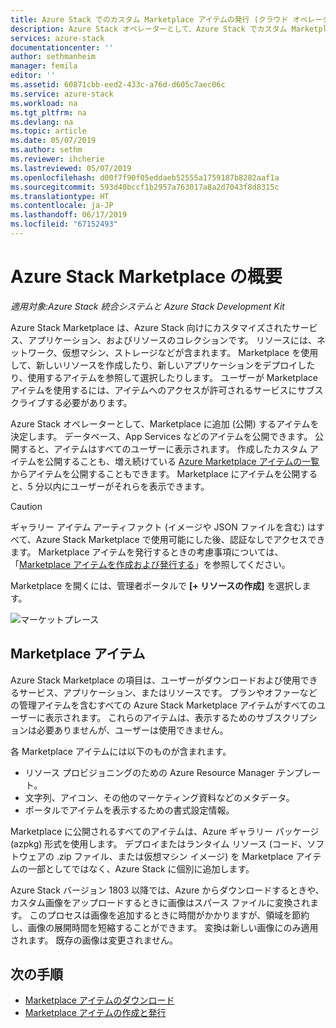 ```yaml
---
title: Azure Stack でのカスタム Marketplace アイテムの発行 (クラウド オペレーター) | Microsoft Docs
description: Azure Stack オペレーターとして、Azure Stack でカスタム Marketplace アイテムを発行する方法について説明します。
services: azure-stack
documentationcenter: ''
author: sethmanheim
manager: femila
editor: ''
ms.assetid: 60871cbb-eed2-433c-a76d-d605c7aec06c
ms.service: azure-stack
ms.workload: na
ms.tgt_pltfrm: na
ms.devlang: na
ms.topic: article
ms.date: 05/07/2019
ms.author: sethm
ms.reviewer: ihcherie
ms.lastreviewed: 05/07/2019
ms.openlocfilehash: d00f7f90f05eddaeb52555a1759187b8282aaf1a
ms.sourcegitcommit: 593d40bccf1b2957a763017a8a2d7043f8d8315c
ms.translationtype: HT
ms.contentlocale: ja-JP
ms.lasthandoff: 06/17/2019
ms.locfileid: "67152493"
---
```

# <a name="azure-stack-marketplace-overview"></a>Azure Stack Marketplace の概要

*適用対象:Azure Stack 統合システムと Azure Stack Development Kit*

Azure Stack Marketplace は、Azure Stack 向けにカスタマイズされたサービス、アプリケーション、およびリソースのコレクションです。 リソースには、ネットワーク、仮想マシン、ストレージなどが含まれます。 Marketplace を使用して、新しいリソースを作成したり、新しいアプリケーションをデプロイしたり、使用するアイテムを参照して選択したりします。 ユーザーが Marketplace アイテムを使用するには、アイテムへのアクセスが許可されるサービスにサブスクライブする必要があります。

Azure Stack オペレーターとして、Marketplace に追加 (公開) するアイテムを決定します。 データベース、App Services などのアイテムを公開できます。 公開すると、アイテムはすべてのユーザーに表示されます。 作成したカスタム アイテムを公開することも、増え続けている [Azure Marketplace アイテムの一覧](azure-stack-marketplace-azure-items.md)からアイテムを公開することもできます。 Marketplace にアイテムを公開すると、5 分以内にユーザーがそれらを表示できます。

> [!CAUTION]  
> ギャラリー アイテム アーティファクト (イメージや JSON ファイルを含む) はすべて、Azure Stack Marketplace で使用可能にした後、認証なしでアクセスできます。 Marketplace アイテムを発行するときの考慮事項については、「[Marketplace アイテムを作成および発行する](azure-stack-create-and-publish-marketplace-item.md)」を参照してください。

Marketplace を開くには、管理者ポータルで **[+ リソースの作成]** を選択します。

![マーケットプレース](media/azure-stack-marketplace/marketplace1.png)

## <a name="marketplace-items"></a>Marketplace アイテム

Azure Stack Marketplace の項目は、ユーザーがダウンロードおよび使用できるサービス、アプリケーション、またはリソースです。 プランやオファーなどの管理アイテムを含むすべての Azure Stack Marketplace アイテムがすべてのユーザーに表示されます。 これらのアイテムは、表示するためのサブスクリプションは必要ありませんが、ユーザーは使用できません。

各 Marketplace アイテムには以下のものが含まれます。

* リソース プロビジョニングのための Azure Resource Manager テンプレート。
* 文字列、アイコン、その他のマーケティング資料などのメタデータ。
* ポータルでアイテムを表示するための書式設定情報。

Marketplace に公開されるすべてのアイテムは、Azure ギャラリー パッケージ (azpkg) 形式を使用します。 デプロイまたはランタイム リソース (コード、ソフトウェアの .zip ファイル、または仮想マシン イメージ) を Marketplace アイテムの一部としてではなく、Azure Stack に個別に追加します。

Azure Stack バージョン 1803 以降では、Azure からダウンロードするときや、カスタム画像をアップロードするときに画像はスパース ファイルに変換されます。 このプロセスは画像を追加するときに時間がかかりますが、領域を節約し、画像の展開時間を短縮することができます。 変換は新しい画像にのみ適用されます。 既存の画像は変更されません。

## <a name="next-steps"></a>次の手順

* [Marketplace アイテムのダウンロード](azure-stack-download-azure-marketplace-item.md)  
* [Marketplace アイテムの作成と発行](azure-stack-create-and-publish-marketplace-item.md)
